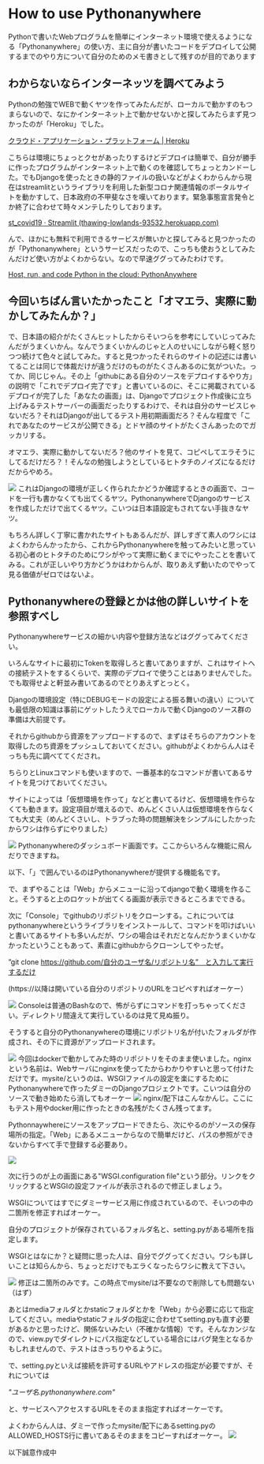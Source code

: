 # How to use Pythonanywhere

Pythonで書いたWebプログラムを簡単にインターネット環境で使えるようになる「Pythonanywhere」の使い方、主に自分が書いたコードをデプロイして公開するまでのやり方について自分のためのメモ書きとして残すのが目的であります

## わからないならインターネッツを調べてみよう

Pythonの勉強でWEBで動くヤツを作ってみたんだが、ローカルで動かすのもつまらないので、なにかインターネット上で動かせないかと探してみたらまず見つかったのが「Heroku」でした。

<a href="https://jp.heroku.com/home">クラウド・アプリケーション・プラットフォーム | Heroku</a>


こちらは環境にちょっとクセがあったりするけどデプロイは簡単で、自分が勝手に作ったプログラムがインターネット上で動くのを確認してちょっとカンドーした。でもDjangoを使ったときの静的ファイルの扱いなどがよくわからんから現在はstreamlitというライブラリを利用した新型コロナ関連情報のポータルサイトを動かすして、日本政府の不甲斐なさを嘆いております。緊急事態宣言発令とか終了に合わせて時々メンテしたりしております。

<a href="https://thawing-lowlands-93532.herokuapp.com/">st_covid19 · Streamlit (thawing-lowlands-93532.herokuapp.com)</a>


 んで、ほかにも無料で利用できるサービスが無いかと探してみると見つかったのが「Pythonanywhere」というサービスだったので、こっちも使おうとしてみたんだけど使い方がよくわからない。なので早速ググってみたわけです。

<a href="https://www.pythonanywhere.com/">Host, run, and code Python in the cloud: PythonAnywhere</a>

## 今回いちばん言いたかったこと「オマエラ、実際に動かしてみたんか？」

で、日本語の紹介がたくさんヒットしたからそいつらを参考にしていじってみたんだがうまくいかん。なんでうまくいかんのじゃと人のせいにしながら軽く怒りつつ続けて色々と試してみた。すると見つかったそれらのサイトの記述には書いてることは同じで体裁だけが違うだけのものがたくさんあるのに気がついた。ってか、同じじゃん。その上「githubにある自分のソースをデプロイするやり方」の説明で「これでデプロイ完了です」と書いているのに、そこに掲載されているデプロイが完了した「あなたの画面」は、Djangoでプロジェクト作成後に立ち上げみるテストサーバーの画面だったりするわけで、それは自分のサービスじゃないだろ？それはDjangoが出してるテスト用初期画面だろ？そんな程度で「これであなたのサービスが公開できる」とドヤ顔のサイトがたくさんあったのでガッカリする。

オマエラ、実際に動かしてないだろ？他のサイトを見て、コピペしてエラそうにしてるだけだろ？！そんなの勉強しようとしているヒトタチのノイズになるだけだからやめろ。

<img src="img/20210620005318.png">
これはDjangoの環境が正しく作られたかどうか確認するときの画面で、コードを一行も書かなくても出てくるヤツ。PythonanywhereでDjangoのサービスを作成しただけで出てくるヤツ。こいつは日本語設定もされてない手抜きなヤツ。

もちろん詳しく丁寧に書かれたサイトもあるんだが、詳しすぎて素人のワシにはよくわからんかったから、これからPythonanywhereを触ってみたいと思っている初心者のヒトタチのためにワシがやって実際に動くまでにやったことを書いてみる。これが正しいやり方かどうかはわからんが、取りあえず動いたのでやって見る価値がゼロではないよ。

## Pythonanywhereの登録とかは他の詳しいサイトを参照すべし

Pythonanywhereサービスの細かい内容や登録方法などはググってみてください。

いろんなサイトに最初にTokenを取得しろと書いてありますが、これはサイトへの接続テストをするくらいで、実際のデプロイで使うことはありませんでした。でも取得せよと軒並み書いてあるのでとりあえずとっとく。

Djangoの環境設定（特にDEBUGモードの設定による振る舞いの違い）についても最低限の知識は事前にゲットしたうえでローカルで動くDjangoのソース群の準備は大前提です。

それからgithubから資源をアップロードするので、まずはそちらのアカウントを取得したのち資源をプッシュしておいてください。githubがよくわからん人はそっちも先に調べててくだされ。

ちらりとLinuxコマンドも使いますので、一番基本的なコマンドが書いてあるサイトを見つけておいてください。

サイトによっては「仮想環境を作って」などと書いてるけど、仮想環境を作らなくても動きます。設定項目が増えるので、めんどくさい人は仮想環境を作らなくても大丈夫（めんどくさいし、トラブった時の問題解決をシンプルにしたかったからワシは作らずにやりました）

<img src="img/20210620071053.png">
Pythonanywhereのダッシュボード画面です。ここからいろんな機能に飛んだりできますね。

以下、「」で囲んでいるのはPythonanywhereが提供する機能名です。

で、まずやることは「Web」からメニューに沿ってdjangoで動く環境を作ること。そうすると上のロケットが出てくる画面が表示できるところまでできる。

次に「Console」でgithubのリポジトリをクローンする。これについてはpythonanywhereというライブラリをインストールして、コマンドを叩けばいいと書いてあるサイトも多いんだが、ワシの場合はそれだとなんだかうまくいかなかったということもあって、素直にgithubからクローンしてやったぜ。

”git clone https://github.com/自分のユーザ名/リポジトリ名”　と入力して実行するだけ

(https://以降は開いている自分のリポジトリのURLをコピペすればオーケー）

<img src="img/20210620071629.png">
Consoleは普通のBashなので、怖がらずにコマンドを打っちゃってください。ディレクトリ間違えて実行しているのは見て見ぬ振り。

そうすると自分のPythonanywhereの環境にリポジトリ名が付いたフォルダが作成され、その下に資源がアップロードされます。

<img src="img/20210620010647.png">
今回はdockerで動かしてみた時のリポジトリをそのまま使いました。nginxという名前は、Webサーバにnginxを使ってたからわかりやすいと思って付けただけです。mysite/というのは、WSGIファイルの設定を楽にするためにPythonanywhereで作ったダミーのDjangoプロジェクトです。こいつは自分のソースで動き始めたら消してもオーケー

<img src="img/20210620010824.png">
nginx/配下はこんなかんじ。ここにもテスト用やdocker用に作ったときの名残がたくさん残ってます。

Pythonnaywhereにソースをアップロードできたら、次にやるのがソースの保存場所の指定。「Web」にあるメニューからなので簡単だけど、パスの参照ができないからすべて手で登録する必要あり。

<img src="img/20210620011121.png">

次に行うのが上の画面にある"WSGI.configuration file"という部分。リンクをクリックするとWSGIの設定ファイルが表示されるので修正しましょう。

WSGIについてはすでにダミーサービス用に作成されているので、そいつの中の二箇所を修正すればオーケー。

自分のプロジェクトが保存されているフォルダ名と、setting.pyがある場所を指定します。

WSGIとはなにか？と疑問に思った人は、自分でググってください。ワシも詳しいことは知らんから、ちょっとだけでもエラくなったらワシに教えて下さい。

<img src="img/20210620011917.png">
修正は二箇所のみです。この時点でmysite/は不要なので削除しても問題ない（はず）

あとはmediaフォルダとかstaticフォルダとかを「Web」から必要に応じて指定してください。mediaやstaticフォルダの指定に合わせてsetting.pyも直す必要があるかと思ったけど、関係ないみたい（不確かな情報）です。そんなカンジなので、view.pyでダイレクトにパス指定などしている場合にはバグ発生となるかもしれませんので、テストはきっちりやるように。

で、setting.pyといえば接続を許可するURLやアドレスの指定が必要ですが、それについては

 <i>"ユーザ名.pythonanywhere.com"</i>

と、サービスへアクセスするURLをそのまま指定すればオーケーです。

よくわからん人は、ダミーで作ったmysite/配下にあるsetting.pyのALLOWED_HOSTS行に書いてあるそのままをコピーすればオーケー。
<img src="img/20210620012506.png">

以下誠意作成中

